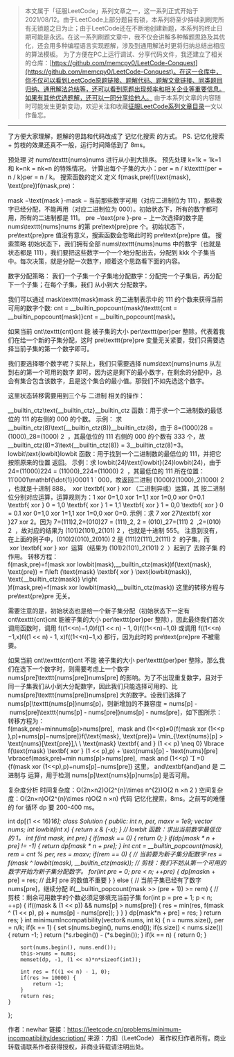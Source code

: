 > 本文属于「征服LeetCode」系列文章之一，这一系列正式开始于2021/08/12。由于LeetCode上部分题目有锁，本系列将至少持续到刷完所有无锁题之日为止；由于LeetCode还在不断地创建新题，本系列的终止日期可能是永远。在这一系列刷题文章中，我不仅会讲解多种解题思路及其优化，还会用多种编程语言实现题解，涉及到通用解法时更将归纳总结出相应的算法模板。
> <b></b>
> 为了方便在PC上运行调试、分享代码文件，我还建立了相关的仓库：[https://github.com/memcpy0/LeetCode-Conquest](https://github.com/memcpy0/LeetCode-Conquest)。在这一仓库中，你不仅可以看到LeetCode原题链接、题解代码、题解文章链接、同类题目归纳、通用解法总结等，还可以看到原题出现频率和相关企业等重要信息。如果有其他优选题解，还可以一同分享给他人。
> <b></b>
> 由于本系列文章的内容随时可能发生更新变动，欢迎关注和收藏[征服LeetCode系列文章目录](https://memcpy0.blog.csdn.net/article/details/119656559)一文以作备忘。

---


了方便大家理解，题解的思路和代码改成了 记忆化搜索 的方式。 PS. 记忆化搜索 + 剪枝的效果还真不一般，运行时间降低到了 8ms。

预处理
对 nums\texttt{nums}nums 进行从小到大排序。
预先处理 k=1k = 1k=1 和 k=nk = nk=n 的特殊情况。
计算出每个子集的大小：per = n / k\texttt{per = n / k}per = n / k。
搜索函数的定义
定义 f(mask,pre)f(\text{mask}, \text{pre})f(mask,pre)：

mask −\text{mask }-mask − 当前那些数字可用（对应二进制位为 111），那些数字已经分配，不能再用（对应二进制位为 000）。初始状态下，所有的数字都可用，所有的二进制都是 111。
pre −\text{pre }-pre − 上一次选择的数字是 nums\texttt{nums}nums 的第 pre\text{pre}pre 个。初始状态下，pre\text{pre}pre 值没有意义，搜索函数会忽略此时的 pre\text{pre}pre 值。
搜索策略
初始状态下，我们拥有全部 nums\texttt{nums}nums 中的数字（也就是状态都是 111），我们要把这些数字一个一个地分配出去，分配到 kkk 个子集当中。每次决策，就是分配一次数字，顺着这个思路看下面的内容。

数字分配策略： 我们一个子集一个子集地分配数字：分配完一个子集后，再分配下一个子集；在每个子集，我们 从小到大 分配数字。

我们可以通过 mask\texttt{mask}mask 的二进制表示中的 111 的个数来获得当前可用的数字个数: cnt = __builtin_popcount(mask)\texttt{cnt = \_\_builtin\_popcount(mask)}cnt = __builtin_popcount(mask)。

如果当前 cnt\texttt{cnt}cnt 能 被子集的大小 per\texttt{per}per 整除，代表着我们在给一个新的子集分配，这时 pre\texttt{pre}pre 变量无关紧要，我们只需要选择当前子集的第一个数字即可。

我们要选择哪个数字呢？实际上，我们只需要选择 nums\text{nums}nums 从左到右的第一个可用的数字 即可，因为这是剩下的最小数字，在剩余的分配中，总会有集合包含该数字，且是这个集合的最小值。那我们不如先选这个数字。

这里状态转移需要用到三个与 二进制 相关的操作：

__builtin_ctz\text{\_\_builtin\_ctz}__builtin_ctz 函数：用于求一个二进制数的最低位的 111 的右侧的 000 的个数。 示例： 求 __builtin_ctz(8)\text{\_\_builtin\_ctz(8)}__builtin_ctz(8)，由于 8=(1000)28 = (1000)_28=(1000) 
2
​
 ，其最低位的 111 右侧的 000 的个数有 333 个，故 __builtin_ctz(8)=3\text{\_\_builtin\_ctz(8)} = 3__builtin_ctz(8)=3。
lowbit\text{lowbit}lowbit 函数：用于找到一个二进制数的最低位的 111，并把它 按照原来的位置 返回。 示例：求 lowbit(24)\text{lowbit}(24)lowbit(24)，由于 24=(11000)224 = (11000)_224=(11000) 
2
​
 ，其最低位的 111 所在位置：11˙0001\mathbf{\dot{1}}0001 
1
˙
 000，故返回二进制 (1000)2(1000)_2(1000) 
2
​
 ，也就是十进制 888。
 xor \textbf{ xor } xor （二进制异或）运算，其 按二进制位分别对应运算，运算规则为：1 xor 0=1,0 xor 1=1,1 xor 1=0,0 xor 0=0.1 \textbf{ xor } 0 = 1,0 \textbf{ xor } 1 = 1,1 \textbf{ xor } 1 = 0,0 \textbf{ xor } 0 = 0.1 xor 0=1,0 xor 1=1,1 xor 1=0,0 xor 0=0. 示例：求 7 xor 27\textbf{ xor }27 xor 2。因为 7=(111)2,2=(010)27 = (111)_2, 2 = (010)_27=(111) 
2
​
 ,2=(010) 
2
​
 ，故对应的结果为 (101)2(101)_2(101) 
2
​
 ，也就是十进制 555。 注意到没有，在上面的例子中，(010)2(010)_2(010) 
2
​
  是 (111)2(111)_2(111) 
2
​
  的子集，而  xor \textbf{ xor } xor  运算（结果为 (101)2(101)_2(101) 
2
​
 ）起到了 去除子集 的作用。
转移方程： f(mask,pre)=f(mask xor lowbit(mask),__builtin_ctz(mask))f(\text{mask}, \text{pre}) = f\left (\text{mask} \textbf{ xor } \text{lowbit(mask)}, \text{\_\_builtin\_ctz(mask)} \right )f(mask,pre)=f(mask xor lowbit(mask),__builtin_ctz(mask)) 这里的转移方程与 pre\text{pre}pre 无关。

需要注意的是，初始状态也是给一个新子集分配（初始状态下一定有 cnt\texttt{cnt}cnt 能被子集的大小 per\texttt{per}per 整除），因此最终我们首次调用函数时，调用 f((1<<n)−1,0)f((1 << n) - 1, 0)f((1<<n)−1,0) 或调用 f((1<<n)−1,x)f((1 << n) - 1, x)f((1<<n)−1,x) 都行，因为此时的 pre\text{pre}pre 不被需要。

如果当前 cnt\texttt{cnt}cnt 不能 被子集的大小 per\texttt{per}per 整除，那么我们在选下一个数字时，则需要考虑上一个数字 nums[pre]\texttt{nums[pre]}nums[pre] 的影响。为了不出现重复数字，且对于同一子集我们从小到大分配数字，因此我们只能选择可用的、比 nums[pre]\texttt{nums[pre]}nums[pre] 大的数字。设我们选择了 nums[p]\texttt{nums[p]}nums[p]，则新增加的不兼容度 = nums[p] - nums[pre]\texttt{nums[p] - nums[pre]}nums[p] - nums[pre]，如下图所示：转移方程为：f(mask,pre)=min⁡nums[p]>nums[pre],  mask and (1<<p)≠0{f(mask xor (1<<p),p)+nums[p]−nums[pre]}f(\text{mask}, \text{pre})= \min_{\text{nums}[p] > \text{nums}[\text{pre}],\ \ \text{mask} \textbf{ and } (1 << p) \neq 0} \lbrace f(\text{mask} \textbf{ xor } (1 << p),p) + \text{nums}[p] - \text{nums}[pre] \rbracef(mask,pre)=min 
nums[p]>nums[pre],  mask and (1<<p)

=0
​
 {f(mask xor (1<<p),p)+nums[p]−nums[pre]} 这里， and\textbf{and}and 是 二进制与 运算，用于检测 nums[p]\text{nums}[p]nums[p] 是否可用。

复杂度分析
时间复杂度：O(2n×n2)O(2^{n}\times n^{2})O(2 
n
 ×n 
2
 )
空间复杂度：O(2n×n)O(2^{n}\times n)O(2 
n
 ×n)
代码
记忆化搜索，8ms。之前写的难懂的 for 循环 dp 要 200-400 ms。

int dp[(1 << 16)*16];
class Solution {
public:
    int n, per, maxv = 1e9;
    vector<int> nums;
    int lowbit(int x) { return x & (-x); } // lowbit 函数：求出当前数字最低位的 1。
    int f(int mask, int pre) {
        if(mask == 0) {
            return 0;
        }
        if(dp[mask * n + pre] != -1) {
            return dp[mask * n + pre];
        }
        int cnt = __builtin_popcount(mask), rem = cnt % per, res = maxv;
        if(rem == 0) { // 当前要为新子集分配数字
            res = f(mask ^ lowbit(mask),  __builtin_ctz(mask)); // 剪枝：我们不妨从第一个可用的数字开始为新子集分配数字。
            for(int pre = 0; pre < n; ++pre) {
                dp[mask*n + pre] = res; // 此时 pre 的数值不重要
            }
        } else { // 当前子集已经有了数字 nums[pre]，继续分配
            if(__builtin_popcount(mask >> (pre + 1)) >= rem) { // 剪枝：剩余可用数字的个数必须足够填充当前子集
                for(int p = pre + 1; p < n; ++p) {
                    if((mask & (1 << p)) && nums[p] > nums[pre]) {
                        res = min(res, f(mask ^ (1 << p), p) + nums[p] - nums[pre]);
                    }
                }
            }
            dp[mask*n + pre] = res;
        }
        return res;
    }
    int minimumIncompatibility(vector<int>& nums, int k) {
        n = nums.size(), per = n/k;
        if(k == 1) {
            set<int> s(nums.begin(), nums.end());
            if(s.size() < nums.size()) {
                return -1;
            }
            return (*s.rbegin()) - (*s.begin());
        }
        if(k == n) {
            return 0;
        }

        sort(nums.begin(), nums.end());
        this->nums = nums;
        memset(dp, -1, (1 << n)*n*sizeof(int));
        
        int res = f((1 << n) - 1, 0);
        if(res >= 10000) {
            return -1;
        }
        return res;
    }
};

作者：newhar
链接：https://leetcode.cn/problems/minimum-incompatibility/description/
来源：力扣（LeetCode）
著作权归作者所有。商业转载请联系作者获得授权，非商业转载请注明出处。